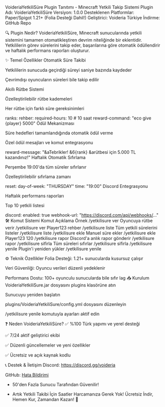 VoideriaYetkiliSüre Plugin Tanıtımı - Minecraft Yetkili Takip Sistemi
Plugin Adı: VoideriaYetkiliSüre
Versiyon: 1.0.0
Desteklenen Platformlar: Paper/Spigot 1.21+ (Folia Desteği Dahil!)
Geliştirici: Voideria Türkiye
İndirme: GitHub Repo

🔍 Plugin Nedir?
VoideriaYetkiliSüre, Minecraft sunucularında yetkili sistemini tamamen otomatikleştiren devrim niteliğinde bir eklentidir. Yetkililerin görev sürelerini takip eder, başarılarına göre otomatik ödüllendirir ve haftalık performans raporları oluşturur.

✨ Temel Özellikler
Otomatik Süre Takibi

Yetkililerin sunucuda geçirdiği süreyi saniye bazında kaydeder

Çevrimdışı oyuncuların süreleri bile takip edilir

Akıllı Rütbe Sistemi

Özelleştirilebilir rütbe kademeleri

Her rütbe için farklı süre gereksinimleri

ranks:
  rehber:
    required-hours: 10 # 10 saat
    reward-command: "eco give {player} 5000"
Ödül Mekanizması

Süre hedefleri tamamlandığında otomatik ödül verme

Özel ödül mesajları ve komut entegrasyonu

reward-message: "&aTebrikler! &6{rank} &arütbesi için 5.000 TL kazandınız!"
Haftalık Otomatik Sıfırlama

Perşembe 19:00'da tüm süreler sıfırlanır

Özelleştirilebilir sıfırlama zamanı

reset:
  day-of-week: "THURSDAY"
  time: "19:00"
Discord Entegrasyonu

Haftalık performans raporları

Top 10 yetkili listesi

discord:
  enabled: true
  webhook-url: "https://discord.com/api/webhooks/..."
🛠️ Komut Sistemi
Komut	Açıklama	Örnek
/yetkilisure ver	Oyuncuya rütbe verir	/yetkilisure ver Player123 rehber
/yetkilisure liste	Tüm yetkili sürelerini listeler	/yetkilisure liste
/yetkilisure ekle	Manuel süre ekler	/yetkilisure ekle Player123 120
/yetkilisure rapor	Discord'a anlık rapor gönderir	/yetkilisure rapor
/yetkilisure sifirla	Tüm süreleri sıfırlar	/yetkilisure sifirla
/yetkilisure yenile	Plugin'i yeniden yükler	/yetkilisure yenile

⚙️ Teknik Özellikler
Folia Desteği: 1.21+ sunucularda kusursuz çalışır

Veri Güvenliği: Oyuncu verileri düzenli yedeklenir

Performans Dostu: 100+ oyunculu sunucularda bile sıfır lag
📥 Kurulum
VoideriaYetkiliSure.jar dosyasını plugins klasörüne atın

Sunucuyu yeniden başlatın

plugins/VoideriaYetkiliSure/config.yml dosyasını düzenleyin

/yetkilisure yenile komutuyla ayarları aktif edin

❓ Neden VoideriaYetkiliSüre?
✅ %100 Türk yapımı ve yerel desteği

✅ 7/24 aktif geliştirici ekibi

✅ Düzenli güncellemeler ve yeni özellikler

✅ Ücretsiz ve açık kaynak kodlu

📞 Destek & İletişim
Discord: https://discord.gg/voideria

GitHub: [Hata Bildirimi](https://github.com/Voiderianetwork/VoideriaYetkiliSure/issues)

+ 50'den Fazla Sunucu Tarafından Güvenilir!
- Artık Yetkili Takibi İçin Saatler Harcamanıza Gerek Yok!
Ücretsiz İndir, Hemen Kur, Zamandan Kazan! 🚀
